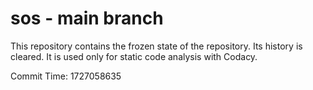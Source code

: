 # sos - main branch

This repository contains the frozen state of the repository.
Its history is cleared. It is used only for static code
analysis with Codacy.

Commit Time: 1727058635